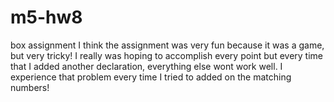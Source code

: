 # m5-hw8
box assignment
I think the assignment was very fun because it was a game, but very tricky! I really was hoping to accomplish every point but every time that I added another declaration, everything else wont work well. I experience that problem every time I tried to added on the matching numbers!
